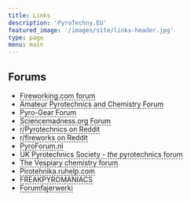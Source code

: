 ```yaml
---
title: Links 
description: 'PyroTechny.EU'
featured_image: '/images/site/links-header.jpg'
type: page
menu: main
---
```


<style>
a.tip {
    border-bottom: 1px dashed;
    text-decoration: none
}
a.tip:hover {
    cursor: help;
    position: relative
}
a.tip span {
    display: none
}
a.tip:hover span {
    border: #000000 1px solid;
    padding: 5px 20px 5px 5px;
    display: block;
    z-index: 100;
    background: url(../images/status-info.png) #f0f0f0 no-repeat 100% 5%;
    left: 0px;
    margin: 0px;
    width: 500px;
    position: absolute;
    top: 30px;
    text-decoration: none
}
</style>

## Forums

* <a href="https://fireworking.com/forum" class="tip" target="_blank">Fireworking.com forum<span>Needs payed subscription for access<br/>Language: English</span></a>
* <a href="https://www.amateurpyro.com/forum/" class="tip" target="_blank">Amateur Pyrotechnics and Chemistry Forum<span>Active forum<br/>Language: English</span></a>
* <a href="http://pyro-gear.co.uk/forum/" class="tip" target="_blank">Pyro-Gear Forum<span>Language: English</span></a>
* <a href="https://www.sciencemadness.org/whisper/" class="tip" target="_blank">Sciencemadness.org Forum<span>Language: English</span></a>
* <a href="https://www.reddit.com/r/Pyrotechnics/"  class="tip"  target="_blank">r/Pyrotechnics on Reddit<span>Language: English</span></a>
* <a href="https://www.reddit.com/r/fireworks/" class="tip" target="_blank">r/fireworks on Reddit<span>Language: English</span></a>
* <a href="https://pyroforum.nl/" class="tip" target="_blank">PyroForum.nl<span>Not very active anymore<br/>Language: Dutch</span></a>
* <a href="http://www.pyrosociety.org.uk/forum/" class="tip" target="_blank">UK Pyrotechnics Society - <i>the</i> pyrotechnics forum<span>Language: English</span></a>
* <a href="https://www.thevespiary.org/talk/" class="tip" target="_blank">The Vespiary chemistry forum</a>
* <a href="https://pirotehnika.ruhelp.com/" class="tip"  target="_blank">Pirotehnika.ruhelp.com<span>Language: Russian</span></a>
* <a href="https://freakpyromaniacs.com/index.php" class="tip" target="_blank">FREAKPYROMANIACS</a>
* <a href="https://www.forumfajerwerki.pl/" class="tip"  target="_blank">Forumfajerwerki<span>Language: Polish</span></a>